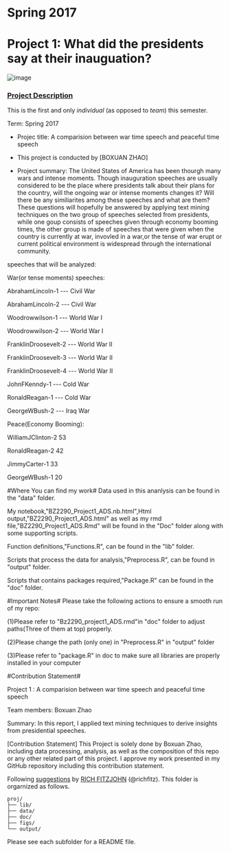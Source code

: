 # Spring 2017
# Project 1: What did the presidents say at their inauguation?

![image](figs/title.jpg)

### [Project Description](doc/)
This is the first and only *individual* (as opposed to *team*) this semester. 

Term: Spring 2017

+ Projec title: A comparision between war time speech and peaceful time speech
+ This project is conducted by [BOXUAN ZHAO]

+ Project summary: The United States of America has been thourgh many wars and intense moments. Though inauguration speeches are usually considered to be the place where presidents talk about their plans for the country, will the ongoing war or intense moments changes it? Will there be any similiarites among these speeches and what are them? These questions will hopefully be answered by applying text mining techniques on the two group of speeches selected from presidents, while one goup consists of speeches given through economy booming times, the other group is made of speeches that were given when the country is currently at war, invovled in a war,or the tense of war erupt or current political environment is widespread through the international community.

speeches that will be analyzed:

War(or tense moments) speeches:

AbrahamLincoln-1 --- Civil War

AbrahamLincoln-2 --- Civil War

Woodrowwilson-1 --- World War I

Woodrowwilson-2 --- World War I

FranklinDroosevelt-2 --- World War II

FranklinDroosevelt-3 --- World War II

FranklinDroosevelt-4 --- World War II

JohnFKenndy-1 --- Cold War

RonaldReagan-1 --- Cold War

GeorgeWBush-2 --- Iraq War

Peace(Economy Booming):

WilliamJClinton-2 53

RonaldReagan-2 42

JimmyCarter-1 33

GeorgeWBush-1 20

#Where You can find my work#
Data used in this ananlysis can be found in the "data" folder.

My notebook,"BZ2290_Project1_ADS.nb.html",Html output,"BZ2290_Project1_ADS.html" as well as my rmd file,"BZ2290_Project1_ADS.Rmd" will be found in the "Doc" folder along with 
some supporting scripts.

Function definitions,"Functions.R", can be found in the "lib" folder.

Scripts that process the data for analysis,"Preprocess.R", can be found in "output" folder.

Scripts that contains packages required,"Package.R" can be found in the "doc" folder. 

#Important Notes#
Please take the following actions to ensure a smooth run of my repo:

(1)Please refer to "Bz2290_project1_ADS.rmd"in "doc" folder to adjust paths(Three of them at top) properly.

(2)Please change the path (only one) in "Preprocess.R" in "output" folder

(3)Please refer to "package.R" in doc to make sure all libraries are properly installed in your computer

#Contribution Statement#

Project 1 : A comparision between war time speech and peaceful time speech

Team members: Boxuan Zhao

Summary: In this report, I applied text mining techniques to derive insights from presidential speeches.

[Contribution Statement] This Project is solely done by Boxuan Zhao, including data processing, analysis, as well as the composition of this repo or any other related part of this project. I approve my work presented in my GitHub repository including this contribution statement.


Following [suggestions](http://nicercode.github.io/blog/2013-04-05-projects/) by [RICH FITZJOHN](http://nicercode.github.io/about/#Team) (@richfitz). This folder is orgarnized as follows.

```
proj/
├── lib/
├── data/
├── doc/
├── figs/
└── output/
```

Please see each subfolder for a README file.
